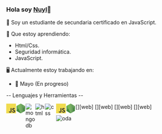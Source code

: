 ### Hola soy [Nuyl](https://github.com/SrMael-CO)👋

🐉 Soy un estudiante de secundaria certificado en JavaScript.

📖 Que estoy aprendiendo:

- Html/Css.
- Seguridad informática.
- JavaScript.

🖥️ Actualmente estoy trabajando en:

- 🎈 Mayo (En progreso)

-- Lenguajes y Herramientas --

[<img align="left" alt="JavaScript" width="26px" src="https://raw.githubusercontent.com/github/explore/80688e429a7d4ef2fca1e82350fe8e3517d3494d/topics/javascript/javascript.png" />][web]
[<img align="left" alt="Node.js" width="26px" src="https://raw.githubusercontent.com/github/explore/80688e429a7d4ef2fca1e82350fe8e3517d3494d/topics/nodejs/nodejs.png" />][web]
<img align="left" alt="mongodb" width="26px" src="https://imgur.com/xN5cFRr.png" /> 
<img align="left" alt="html" width="26px" src="https://upload.wikimedia.org/wikipedia/commons/thumb/3/38/HTML5_Badge.svg/600px-HTML5_Badge.svg.png" /> 
<img align="left" alt="css" width="30px" src="https://cdn.discordapp.com/attachments/861741124251418675/877669265627566160/kisspng-web-development-cascading-style-sheets-css3-html-5ae480845f38f3.0110241015249245483901.png" />
[<img align="left" alt="JavaScript" width="26px" src="https://raw.githubusercontent.com/github/explore/80688e429a7d4ef2fca1e82350fe8e3517d3494d/topics/javascript/javascript.png" />][web]
[<img align="left" alt="Node.js" width="26px" src="https://raw.githubusercontent.com/github/explore/80688e429a7d4ef2fca1e82350fe8e3517d3494d/topics/nodejs/nodejs.png" />][web]

![oda](https://github-readme-stats.vercel.app/api?username=SrMael-CO&show_icons=true&theme=radical)
